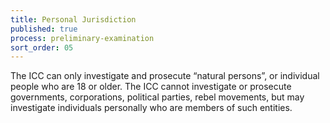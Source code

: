 ```yaml
---
title: Personal Jurisdiction
published: true
process: preliminary-examination
sort_order: 05
---
```



The ICC can only investigate and prosecute “natural persons”, or individual people who are 18 or older. The ICC cannot investigate or prosecute governments, corporations, political parties, rebel movements, but may investigate individuals personally who are members of such entities.